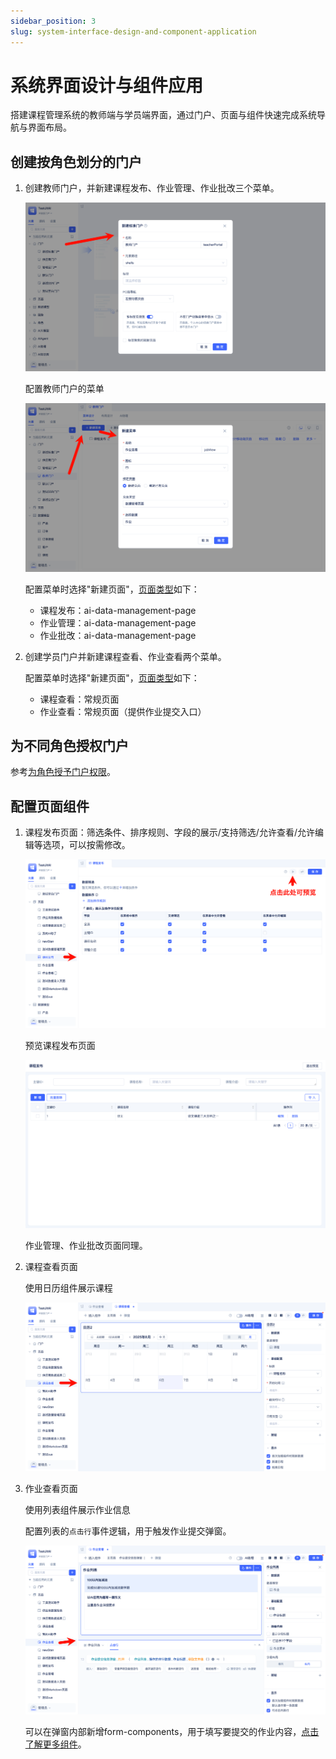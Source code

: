 ```yaml
---
sidebar_position: 3
slug: system-interface-design-and-component-application
---
```


# 系统界面设计与组件应用
搭建课程管理系统的教师端与学员端界面，通过门户、页面与组件快速完成系统导航与界面布局。

## 创建按角色划分的门户
1. 创建教师门户，并新建课程发布、作业管理、作业批改三个菜单。

   ![创建教师门户](./img/jitweb/create-portal.png)

   配置教师门户的菜单

   ![配置教师门户](./img/jitweb/configure-portal-menu.png)
   
   配置菜单时选择"新建页面"，[页面类型](../../reference/framework/JitWeb/pages)如下：
     - 课程发布：ai-data-management-page
     - 作业管理：ai-data-management-page
     - 作业批改：ai-data-management-page

2. 创建学员门户并新建课程查看、作业查看两个菜单。

   配置菜单时选择"新建页面"，[页面类型](../../reference/framework/JitWeb/pages)如下：
      - 课程查看：常规页面
      - 作业查看：常规页面（提供作业提交入口）

## 为不同角色授权门户
参考[为角色授予门户权限](./login-authentication-and-permission-management#grant-portal-permissions-to-roles)。

## 配置页面组件
1. 课程发布页面：筛选条件、排序规则、字段的展示/支持筛选/允许查看/允许编辑等选项，可以按需修改。
   
   ![设置课程发布页面](./img/jitweb/set-course-publish-page.png)

   预览课程发布页面

   ![预览课程发布页面](./img/jitweb/preview-course-publish-page.png)

   作业管理、作业批改页面同理。

2. 课程查看页面
   
   使用日历组件展示课程

   ![配置课程查看页面](./img/jitweb/configure-course-view-page.png)

3. 作业查看页面
   
   使用列表组件展示作业信息
   
   配置列表的`点击行`事件逻辑，用于触发作业提交弹窗。

   ![配置作业查看页面](./img/jitweb/configure-assignment-view-page.png)

   可以在弹窗内部新增form-components，用于填写要提交的作业内容，[点击了解更多组件](../../reference/framework/JitWeb/components)。


